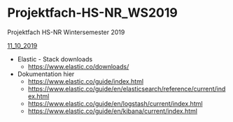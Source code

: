 # Projektfach-HS-NR_WS2019
Projektfach HS-NR Wintersemester 2019

[11_10_2019](https://github.com/AVitg/Projektfach-HS-NR_WS2019-20/blob/master/2019_10_11/Readme.md)


  * Elastic - Stack downloads
    * https://www.elastic.co/downloads/ 
  * Dokumentation hier
    * https://www.elastic.co/guide/index.html
	* https://www.elastic.co/guide/en/elasticsearch/reference/current/index.html
	* https://www.elastic.co/guide/en/logstash/current/index.html
	* https://www.elastic.co/guide/en/kibana/current/index.html
	

